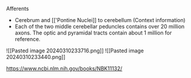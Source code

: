 Afferents
- Cerebrum and [['Pontine Nuclei]] to cerebellum (Context information)
- Each of the two middle cerebellar peduncles contains over 20 million axons. The optic and pyramidal tracts contain about 1 million for reference.

![[Pasted image 20240310233716.png]]
![[Pasted image 20240310233440.png]]


https://www.ncbi.nlm.nih.gov/books/NBK11132/